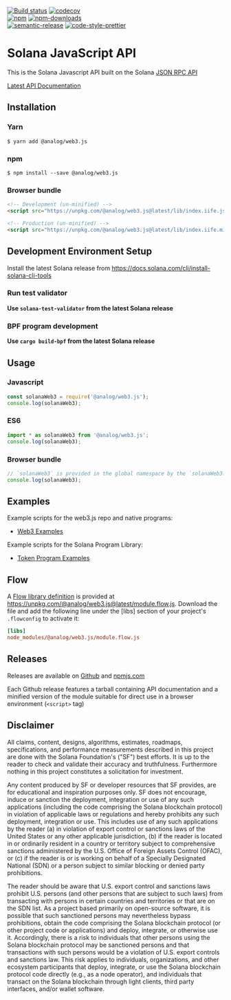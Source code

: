 [![Build status][travis-image]][travis-url]
[![codecov][codecov-image]][codecov-url]
<br>
[![npm][npm-image]][npm-url]
[![npm-downloads][npm-downloads-image]][npm-url]
<br>
[![semantic-release][semantic-release-image]][semantic-release-url]
[![code-style-prettier][code-style-prettier-image]][code-style-prettier-url]

[travis-image]: https://api.travis-ci.org/solana-labs/solana-web3.js.svg?branch=master
[travis-url]: https://travis-ci.org/solana-labs/solana-web3.js
[codecov-image]: https://codecov.io/gh/solana-labs/solana-web3.js/branch/master/graph/badge.svg
[codecov-url]: https://codecov.io/gh/solana-labs/solana-web3.js
[npm-image]: https://img.shields.io/npm/v/@analog/web3.js.svg?style=flat
[npm-downloads-image]: https://img.shields.io/npm/dm/@analog/web3.js.svg?style=flat
[npm-url]: https://www.npmjs.com/package/@analog/web3.js
[semantic-release-image]: https://img.shields.io/badge/%20%20%F0%9F%93%A6%F0%9F%9A%80-semantic--release-e10079.svg
[semantic-release-url]: https://github.com/semantic-release/semantic-release
[code-style-prettier-image]: https://img.shields.io/badge/code_style-prettier-ff69b4.svg?style=flat-square
[code-style-prettier-url]: https://github.com/prettier/prettier

# Solana JavaScript API

This is the Solana Javascript API built on the Solana [JSON RPC API](https://docs.solana.com/apps/jsonrpc-api)

[Latest API Documentation](https://solana-labs.github.io/solana-web3.js/)

## Installation

### Yarn

```
$ yarn add @analog/web3.js
```

### npm

```
$ npm install --save @analog/web3.js
```

### Browser bundle

```html
<!-- Development (un-minified) -->
<script src="https://unpkg.com/@analog/web3.js@latest/lib/index.iife.js"></script>

<!-- Production (un-minified) -->
<script src="https://unpkg.com/@analog/web3.js@latest/lib/index.iife.min.js"></script>
```

## Development Environment Setup

Install the latest Solana release from https://docs.solana.com/cli/install-solana-cli-tools

### Run test validator

**Use `solana-test-validator` from the latest Solana release**

### BPF program development

**Use `cargo build-bpf` from the latest Solana release**

## Usage

### Javascript

```js
const solanaWeb3 = require('@analog/web3.js');
console.log(solanaWeb3);
```

### ES6

```js
import * as solanaWeb3 from '@analog/web3.js';
console.log(solanaWeb3);
```

### Browser bundle

```js
// `solanaWeb3` is provided in the global namespace by the `solanaWeb3.min.js` script bundle.
console.log(solanaWeb3);
```

## Examples

Example scripts for the web3.js repo and native programs:

- [Web3 Examples](./examples)

Example scripts for the Solana Program Library:

- [Token Program Examples](https://github.com/solana-labs/solana-program-library/tree/master/token/js/examples)

## Flow

A [Flow library definition](https://flow.org/en/docs/libdefs/) is provided at
https://unpkg.com/@analog/web3.js@latest/module.flow.js.
Download the file and add the following line under the [libs] section of your project's `.flowconfig` to
activate it:

```ini
[libs]
node_modules/@analog/web3.js/module.flow.js
```

## Releases

Releases are available on [Github](https://github.com/solana-labs/solana-web3.js/releases)
and [npmjs.com](https://www.npmjs.com/package/@analog/web3.js)

Each Github release features a tarball containing API documentation and a
minified version of the module suitable for direct use in a browser environment
(`<script>` tag)

## Disclaimer

All claims, content, designs, algorithms, estimates, roadmaps,
specifications, and performance measurements described in this project
are done with the Solana Foundation's ("SF") best efforts. It is up to
the reader to check and validate their accuracy and truthfulness.
Furthermore nothing in this project constitutes a solicitation for
investment.

Any content produced by SF or developer resources that SF provides, are
for educational and inspiration purposes only. SF does not encourage,
induce or sanction the deployment, integration or use of any such
applications (including the code comprising the Solana blockchain
protocol) in violation of applicable laws or regulations and hereby
prohibits any such deployment, integration or use. This includes use of
any such applications by the reader (a) in violation of export control
or sanctions laws of the United States or any other applicable
jurisdiction, (b) if the reader is located in or ordinarily resident in
a country or territory subject to comprehensive sanctions administered
by the U.S. Office of Foreign Assets Control (OFAC), or (c) if the
reader is or is working on behalf of a Specially Designated National
(SDN) or a person subject to similar blocking or denied party
prohibitions.

The reader should be aware that U.S. export control and sanctions laws
prohibit U.S. persons (and other persons that are subject to such laws)
from transacting with persons in certain countries and territories or
that are on the SDN list. As a project based primarily on open-source
software, it is possible that such sanctioned persons may nevertheless
bypass prohibitions, obtain the code comprising the Solana blockchain
protocol (or other project code or applications) and deploy, integrate,
or otherwise use it. Accordingly, there is a risk to individuals that
other persons using the Solana blockchain protocol may be sanctioned
persons and that transactions with such persons would be a violation of
U.S. export controls and sanctions law. This risk applies to
individuals, organizations, and other ecosystem participants that
deploy, integrate, or use the Solana blockchain protocol code directly
(e.g., as a node operator), and individuals that transact on the Solana
blockchain through light clients, third party interfaces, and/or wallet
software.

